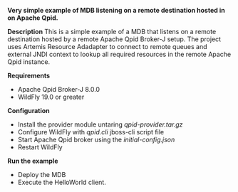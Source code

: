 **Very simple example of MDB listening on a remote destination hosted in on Apache Qpid.**

**Description**
This is a simple example of a MDB that listens on a remote destination hosted by a remote Apache Qpid Broker-J setup. The project uses Artemis Resource Adadapter to connect to remote queues and external JNDI context to lookup all required resources in the remote Apache Qpid instance.

**Requirements**
 - Apache Qpid Broker-J 8.0.0
 - WildFly 19.0 or greater

**Configuration**
 - Install the provider module untaring _qpid-provider.tar.gz_
 - Configure WildFly with _qpid.cli_ jboss-cli script file
 - Start Apache Qpid broker using the _initial-config.json_
 - Restart WildFly

**Run the example** 
 - Deploy the MDB
 - Execute the HelloWorld client.
